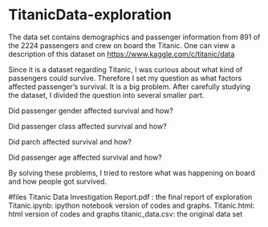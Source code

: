 # TitanicData-exploration
The data set contains demographics and passenger information from 891 of the 2224 passengers and crew on board the Titanic. One can view a description of this dataset on https://www.kaggle.com/c/titanic/data

Since it is a dataset regarding Titanic, I was curious about what kind of passengers could survive. Therefore I set my question as what factors affected passenger’s survival. It is a big problem. After carefully studying the dataset, I divided the question into several smaller part.

Did passenger gender affected survival and how? 

Did passenger class affected survival and how?

Did parch affected survival and how?

Did passenger age affected survival and how?

By solving these problems, I tried to restore what was happening on board and how people got survived.

#files
Titanic Data Investigation Report.pdf : the final report of exploration
Titanic.ipynb: ipython notebook version of codes and graphs.
Titanic.html: html version of codes and graphs
titanic_data.csv: the original data set
